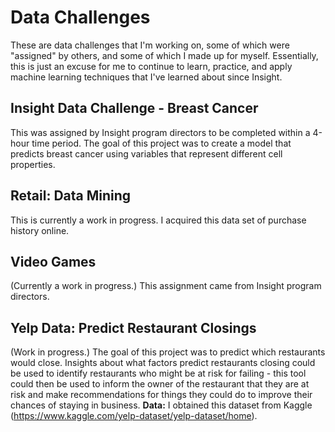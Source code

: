 # Data Challenges

These are data challenges that I'm working on, some of which were "assigned" by others, and some of which I made up for myself. Essentially, this is just an excuse for me to continue to learn, practice, and apply machine learning techniques that I've learned about since Insight. 

## Insight Data Challenge - Breast Cancer
This was assigned by Insight program directors to be completed within a 4-hour time period. The goal of this project was to create a model that predicts breast cancer using variables that represent different cell properties. 

## Retail: Data Mining
This is currently a work in progress. I acquired this data set of purchase history online. 

## Video Games
(Currently a work in progress.) This assignment came from Insight program directors. 

## Yelp Data: Predict Restaurant Closings
(Work in progress.) The goal of this project was to predict which restaurants would close. Insights about what factors predict restaurants closing could be used to identify restaurants who might be at risk for failing - this tool could then be used to inform the owner of the restaurant that they are at risk and make recommendations for things they could do to improve their chances of staying in business. 
**Data:** I obtained this dataset from Kaggle (https://www.kaggle.com/yelp-dataset/yelp-dataset/home). 

